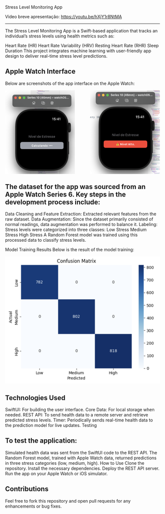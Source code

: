 Stress Level Monitoring App

Video breve apresentação: https://youtu.be/hXjY1r8NtMA

---
The Stress Level Monitoring App is a Swift-based application that tracks an individual’s stress levels using health metrics such as:

Heart Rate (HR)
Heart Rate Variability (HRV)
Resting Heart Rate (RHR)
Sleep Duration
This project integrates machine learning with user-friendly app design to deliver real-time stress level predictions.

Apple Watch Interface
---
Below are screenshots of the app interface on the Apple Watch:

<div style="display: flex; justify-content: space-between;">
  <img src="images/image1.png" alt="Apple Watch Main Screen" width="45%" />
  <img src="images/image2.png" alt="Apple Watch Stress Level Screen" width="45%" />
</div>

The dataset for the app was sourced from an Apple Watch Series 6. Key steps in the development process include:
---
Data Cleaning and Feature Extraction: Extracted relevant features from the raw dataset.
Data Augmentation: Since the dataset primarily consisted of normal readings, data augmentation was performed to balance it.
Labeling: Stress levels were categorized into three classes:
Low Stress
Medium Stress
High Stress
A Random Forest model was trained using this processed data to classify stress levels.

Model Training Results
Below is the result of the model training:

![interface](images/image3.png)

Technologies Used
---
SwiftUI: For building the user interface.
Core Data: For local storage when needed.
REST API: To send health data to a remote server and retrieve predicted stress levels.
Timer: Periodically sends real-time health data to the prediction model for live updates.
Testing

To test the application:
---
Simulated health data was sent from the SwiftUI code to the REST API.
The Random Forest model, trained with Apple Watch data, returned predictions in three stress categories (low, medium, high).
How to Use
Clone the repository.
Install the necessary dependencies.
Deploy the REST API server.
Run the app on your Apple Watch or iOS simulator.

Contributions
---
Feel free to fork this repository and open pull requests for any enhancements or bug fixes.

